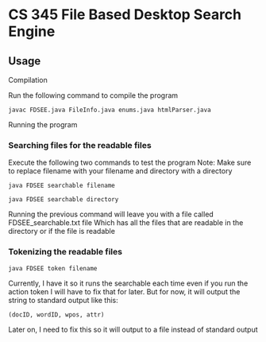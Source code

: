 # CS 345 File Based Desktop Search Engine

## Usage

Compilation

Run the following command to compile the program

```
javac FDSEE.java FileInfo.java enums.java htmlParser.java
```

Running the program

### Searching files for the readable files

Execute the following two commands to test the program
Note: Make sure to replace filename with your filename and directory with a directory

```
java FDSEE searchable filename
```

```
java FDSEE searchable directory
```

Running the previous command will leave you with a file called FDSEE_searchable.txt file
Which has all the files that are readable in the directory or if the file is readable

### Tokenizing the readable files

```
java FDSEE token filename
```

Currently, I have it so it runs the searchable each time even if you run the action token
I will have to fix that for later. But for now, it will output the string to standard output
like this: 

```
(docID, wordID, wpos, attr)    
```

Later on, I need to fix this so it will output to a file instead of standard output
